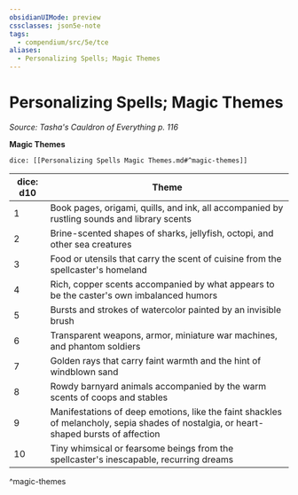 ```yaml
---
obsidianUIMode: preview
cssclasses: json5e-note
tags:
  - compendium/src/5e/tce
aliases:
  - Personalizing Spells; Magic Themes
---
```

# Personalizing Spells; Magic Themes
*Source: Tasha's Cauldron of Everything p. 116* 

**Magic Themes**

`dice: [[Personalizing Spells Magic Themes.md#^magic-themes]]`

| dice: d10 | Theme |
|-----------|-------|
| 1 | Book pages, origami, quills, and ink, all accompanied by rustling sounds and library scents |
| 2 | Brine-scented shapes of sharks, jellyfish, octopi, and other sea creatures |
| 3 | Food or utensils that carry the scent of cuisine from the spellcaster's homeland |
| 4 | Rich, copper scents accompanied by what appears to be the caster's own imbalanced humors |
| 5 | Bursts and strokes of watercolor painted by an invisible brush |
| 6 | Transparent weapons, armor, miniature war machines, and phantom soldiers |
| 7 | Golden rays that carry faint warmth and the hint of windblown sand |
| 8 | Rowdy barnyard animals accompanied by the warm scents of coops and stables |
| 9 | Manifestations of deep emotions, like the faint shackles of melancholy, sepia shades of nostalgia, or heart-shaped bursts of affection |
| 10 | Tiny whimsical or fearsome beings from the spellcaster's inescapable, recurring dreams |
^magic-themes
